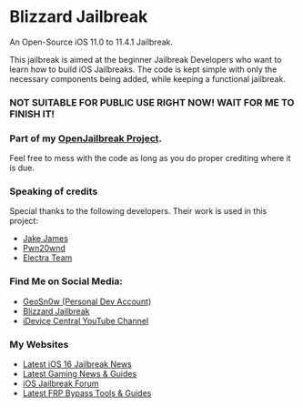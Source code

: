# Blizzard Jailbreak
An Open-Source iOS 11.0 to 11.4.1 Jailbreak. 

This jailbreak is aimed at the beginner Jailbreak Developers who want to learn how to build iOS Jailbreaks.
The code is kept simple with only the necessary components being added, while keeping a functional jailbreak.

### NOT SUITABLE FOR PUBLIC USE RIGHT NOW! WAIT FOR ME TO FINISH IT!

### Part of my <a href="https://github.com/GeoSn0w/OpenJailbreak">OpenJailbreak Project</a>.

Feel free to mess with the code as long as you do proper crediting where it is due.

### Speaking of credits
Special thanks to the following developers. Their work is used in this project:
* <a href="https://twitter.com/Jakeashacks">Jake James</a>
* <a href="https://twitter.com/Pwn20wnd">Pwn20wnd</a>
* <a href="https://twitter.com/electra_team">Electra Team</a>

### Find Me on Social Media:
* <a href="https://twitter.com/FCE365">GeoSn0w (Personal Dev Account)</a>
* <a href="https://twitter.com/GetBlizzardJB">Blizzard Jailbreak</a>
* <a href="https://youtube.com/fce365official">iDevice Central YouTube Channel</a>

### My Websites
* <a href="https://idevicecentral.com">Latest iOS 16 Jailbreak News</a>
* <a href="https://gametutorialpro.com">Latest Gaming News & Guides</a>
* <a href="https://jailbreak.fce365.info">iOS Jailbreak Forum</a>
* <a href="https://gsmbypass.com">Latest FRP Bypass Tools & Guides</a>
